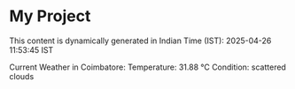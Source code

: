 # My Project

This content is dynamically generated in Indian Time (IST): 2025-04-26 11:53:45 IST


Current Weather in Coimbatore:
Temperature: 31.88 °C
Condition: scattered clouds

